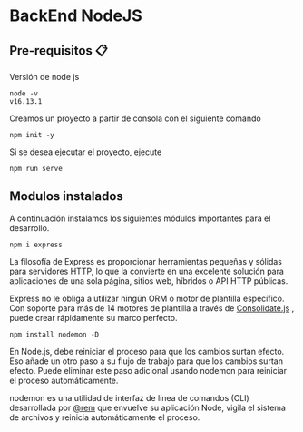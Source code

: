# BackEnd NodeJS

## Pre-requisitos 📋

Versión de node js

```
node -v
v16.13.1
```

Creamos un proyecto a partir de consola con el siguiente comando

```
npm init -y
```
Si se desea ejecutar el proyecto, ejecute 
```
npm run serve
```
## Modulos instalados
A continuación instalamos los siguientes módulos importantes para el desarrollo.

```
npm i express
```
La filosofía de Express es proporcionar herramientas pequeñas y sólidas para servidores HTTP, lo que la convierte en una excelente solución para aplicaciones de una sola página, sitios web, híbridos o API HTTP públicas.

Express no le obliga a utilizar ningún ORM o motor de plantilla específico. Con soporte para más de 14 motores de plantilla a través de [Consolidate.js](https://github.com/tj/consolidate.js) , puede crear rápidamente su marco perfecto.

```
npm install nodemon -D
```

En Node.js, debe reiniciar el proceso para que los cambios surtan efecto. Eso añade un otro paso a su flujo de trabajo para que los cambios surtan efecto. Puede eliminar este paso adicional usando nodemon para reiniciar el proceso automáticamente.

nodemon es una utilidad de interfaz de línea de comandos (CLI) desarrollada por [@rem](https://twitter.com/rem) que envuelve su aplicación Node, vigila el sistema de archivos y reinicia automáticamente el proceso.

